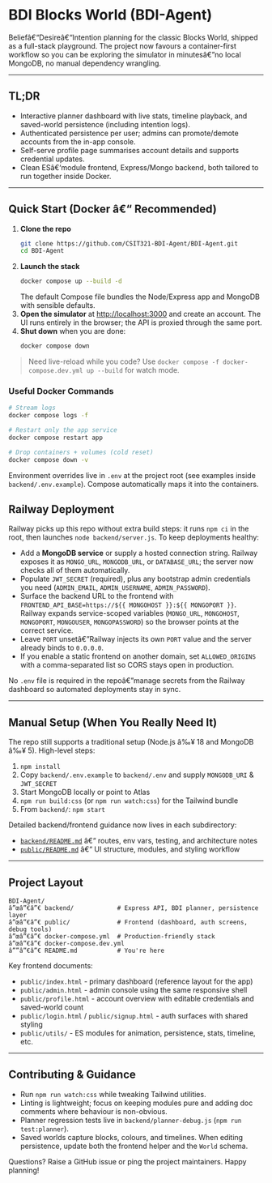 ﻿# BDI Blocks World (BDI-Agent)

Beliefâ€“Desireâ€“Intention planning for the classic Blocks World, shipped as a full-stack playground. The project now favours a container-first workflow so you can be exploring the simulator in minutesâ€”no local MongoDB, no manual dependency wrangling.

---

## TL;DR

- Interactive planner dashboard with live stats, timeline playback, and saved-world persistence (including intention logs).
- Authenticated persistence per user; admins can promote/demote accounts from the in-app console.
- Self-serve profile page summarises account details and supports credential updates.
- Clean ESâ€‘module frontend, Express/Mongo backend, both tailored to run together inside Docker.

---

## Quick Start (Docker â€“ Recommended)

1. **Clone the repo**
   ```bash
   git clone https://github.com/CSIT321-BDI-Agent/BDI-Agent.git
   cd BDI-Agent
   ```
2. **Launch the stack**
   ```bash
   docker compose up --build -d
   ```
   The default Compose file bundles the Node/Express app and MongoDB with sensible defaults.
3. **Open the simulator** at <http://localhost:3000> and create an account. The UI runs entirely in the browser; the API is proxied through the same port.
4. **Shut down** when you are done:
   ```bash
   docker compose down
   ```

> Need live-reload while you code? Use `docker compose -f docker-compose.dev.yml up --build` for watch mode.

### Useful Docker Commands

```bash
# Stream logs
docker compose logs -f

# Restart only the app service
docker compose restart app

# Drop containers + volumes (cold reset)
docker compose down -v
```

Environment overrides live in `.env` at the project root (see examples inside `backend/.env.example`). Compose automatically maps it into the containers.

## Railway Deployment

Railway picks up this repo without extra build steps: it runs `npm ci` in the root, then launches `node backend/server.js`. To keep deployments healthy:

- Add a **MongoDB service** or supply a hosted connection string. Railway exposes it as `MONGO_URL`, `MONGODB_URL`, or `DATABASE_URL`; the server now checks all of them automatically.
- Populate `JWT_SECRET` (required), plus any bootstrap admin credentials you need (`ADMIN_EMAIL`, `ADMIN_USERNAME`, `ADMIN_PASSWORD`).
- Surface the backend URL to the frontend with `FRONTEND_API_BASE=https://${{ MONGOHOST }}:${{ MONGOPORT }}`. Railway expands service-scoped variables (`MONGO_URL`, `MONGOHOST`, `MONGOPORT`, `MONGOUSER`, `MONGOPASSWORD`) so the browser points at the correct service.
- Leave `PORT` unsetâ€”Railway injects its own `PORT` value and the server already binds to `0.0.0.0`.
- If you enable a static frontend on another domain, set `ALLOWED_ORIGINS` with a comma-separated list so CORS stays open in production.

No `.env` file is required in the repoâ€”manage secrets from the Railway dashboard so automated deployments stay in sync.

---

## Manual Setup (When You Really Need It)

The repo still supports a traditional setup (Node.js â‰¥ 18 and MongoDB â‰¥ 5). High-level steps:

1. `npm install`
2. Copy `backend/.env.example` to `backend/.env` and supply `MONGODB_URI` & `JWT_SECRET`
3. Start MongoDB locally or point to Atlas
4. `npm run build:css` (or `npm run watch:css`) for the Tailwind bundle
5. From `backend/`: `npm start`

Detailed backend/frontend guidance now lives in each subdirectory:

- [`backend/README.md`](backend/README.md) â€“ routes, env vars, testing, and architecture notes
- [`public/README.md`](public/README.md) â€“ UI structure, modules, and styling workflow

---

## Project Layout

```
BDI-Agent/
â”œâ”€â”€ backend/            # Express API, BDI planner, persistence layer
â”œâ”€â”€ public/             # Frontend (dashboard, auth screens, debug tools)
â”œâ”€â”€ docker-compose.yml  # Production-friendly stack
â”œâ”€â”€ docker-compose.dev.yml
â””â”€â”€ README.md           # You're here
```

Key frontend documents:

- `public/index.html` - primary dashboard (reference layout for the app)
- `public/admin.html` - admin console using the same responsive shell
- `public/profile.html` - account overview with editable credentials and saved-world count
- `public/login.html` / `public/signup.html` - auth surfaces with shared styling
- `public/utils/` - ES modules for animation, persistence, stats, timeline, etc.

---

## Contributing & Guidance

- Run `npm run watch:css` while tweaking Tailwind utilities.
- Linting is lightweight; focus on keeping modules pure and adding doc comments where behaviour is non-obvious.
- Planner regression tests live in `backend/planner-debug.js` (`npm run test:planner`).
- Saved worlds capture blocks, colours, and timelines. When editing persistence, update both the frontend helper and the `World` schema.

Questions? Raise a GitHub issue or ping the project maintainers. Happy planning!


